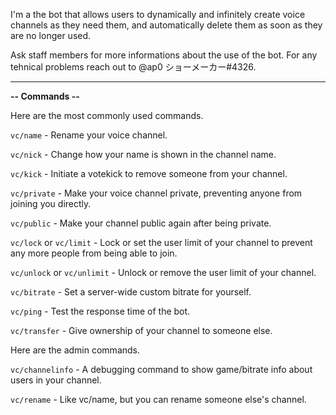 I'm a the bot that allows users to dynamically and infinitely create voice channels as they need them, and automatically delete them as soon as they are no longer used.

Ask staff members for more informations about the use of the bot. For any tehnical problems reach out to @ap0 ショーメーカー#4326.

** **
**-- Commands --**

Here are the most commonly used commands. 

`vc/name` - Rename your voice channel.

`vc/nick` - Change how your name is shown in the channel name.

`vc/kick` - Initiate a votekick to remove someone from your channel.

`vc/private` - Make your voice channel private, preventing anyone from joining you directly.

`vc/public` - Make your channel public again after being private.

`vc/lock` or `vc/limit` - Lock or set the user limit of your channel to prevent any more people from being able to join.

`vc/unlock` or `vc/unlimit` - Unlock or remove the user limit of your channel.

`vc/bitrate` - Set a server-wide custom bitrate for yourself.

`vc/ping` - Test the response time of the bot.

`vc/transfer` - Give ownership of your channel to someone else.

Here are the admin commands.

`vc/channelinfo` - A debugging command to show game/bitrate info about users in your channel.

`vc/rename` - Like vc/name, but you can rename someone else's channel.
